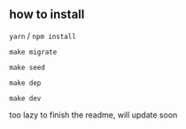 

how to install
-

`yarn` / `npm install`

`make migrate`

`make seed`

`make dep`

`make dev`

too lazy to finish the readme, will update soon
